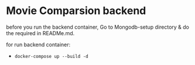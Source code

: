 # Movie Comparsion backend

before you run the backend container, Go to Mongodb-setup directory & do the required in READMe.md.

for run backend container:
* `docker-compose up --build -d`

